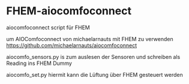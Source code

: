 # FHEM-aiocomfoconnect
aiocomfoconnect script für FHEM

um AIOComfoconnect von michaelarnauts mit FHEM zu verwenden
https://github.com/michaelarnauts/aiocomfoconnect

aiocomfo_sensors.py
is zum auslesen der Sensoren und schreiben als Reading ins FHEM Dummy

aiocomfo_set.py
hiermit kann die Lüftung über FHEM gesteuert werden
